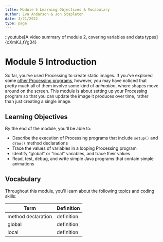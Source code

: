 ```yaml
---
title: Module 5 Learning Objectives & Vocabulary
author: Eva Anderson & Jon Stapleton
date: 3/21/2022
type: page
---
```


::youtube[A video summary of module 2, covering variables and data types]{oXmKJ_tYg34}

# Module 5 Introduction

So far, you've used Processing to create static images. If you've explored some [other Processing programs](https://openprocessing.org/browse/#), however, you may have noticed that pretty much all of them involve some kind of *animation*, where shapes move around on the screen. This module is about setting up your Processing program so that you can update the image it produces over time, rather than just creating a single image.

## Learning Objectives

By the end of the module, you'll be able to:

* Describe the execution of Processing programs that include `setup()` and `draw()` method declarations
* Trace the values of variables in a looping Processing program
* Identify "global" or "local" variables, and trace their values
* Read, test, debug, and write simple Java programs that contain simple animations

## Vocabulary

Throughout this module, you'll learn about the following topics and coding skills:

| Term | Definition |
| ---- | ---------- |
| method declaration | definition |
| global | definition |
| local | definition |
